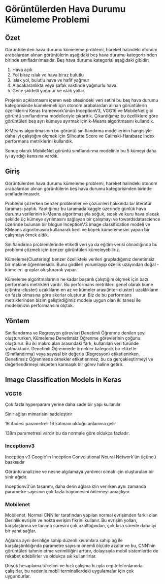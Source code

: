 # Görüntülerden Hava Durumu Kümeleme Problemi
## Özet

Görüntülerden hava durumu kümeleme problemi, hareket halindeki otonom arabalardan alınan görüntülerin aşağıdaki beş hava durumu kategorisinden birinde sınıfladırılmasıdır.
Beş hava durumu kategorisi aşağıdaki gibidir:
1.	Hava açık
2.	Yol biraz ıslak ve hava biraz bulutlu
3.	Islak yol, bulutlu hava ve hafif yağmur
4.	Alacakaranlıkta veya şafak vaktinde yağmurlu hava.
5.	Gece şiddetli yağmur ve ıslak yollar.

Projenin açıklamasını içeren web sitesindeki veri setini bu beş hava durumu kategorisinde kümelemek için otonom arabalardan alınan görüntülerin özelliklerini Keras framework’ünün InceptionV3, VGG16 ve MobileNet gibi görüntü sınıflandırma modelleriyle çıkarttık. Çıkardığımız bu özelliklere göre görüntüleri beş ayrı kümeye ayırmak için k-Means algoritmasını kullandık.

K-Means algoritmasının bu görüntü sınıflandırma modellerinin hangisiyle daha iyi çalıştığını ölçmek için Silhoutte Score ve Calinski-Harabasz Index performans metriklerini kullandık.

Sonuç olarak MobileNet görüntü sınıflandırma modelinin bu 5 kümeyi daha iyi ayırdığı kanısına vardık.
## Giriş
Görüntülerden hava durumu kümeleme problemi, hareket halindeki otonom arabalardan alınan görüntülerin beş hava durumu kategorisinden birinde sınıfladırılmasıdır.

Problemi çözerken benzer problemler ve çözümleri hakkında bir literatür taraması yaptık. Yaptığımız bu taramada kaggle üzerinde günlük hava durumu verilerinin k-Means algoritmasıyla soğuk, sıcak ve kuru hava olacak şekilde üç kümeye ayrılmasını sağlayan bir çalışmayı ve towardsdatascience üzerinde bulunan bir blogun InceptionV3 image classification modeli ve KMeans algoritmasını kullanarak kedi ve köpek kümelemesini yapan bir çalışmayı örnek aldık.

Sınıflandırma problemlerinde etiketli veri ya da eğitim verisi olmadığında bu problemi çözmek için benzer görüntüleri kümeleyebiliriz. 

Kümeleme(Clustering) benzer özellikteki verileri grupladığımız denetimsiz bir makine öğrenmesidir. Bunu girdileri yorumlayıp özellik uzayından doğal -kümeler- gruplar oluşturarak yapar.

Kümeleme algoritmalarının ne kadar başarılı çalıştığını ölçmek için bazı performans metrikleri vardır. Bu performans metrikleri genel olarak küme içi(intra-cluster) uzaklıların en az ve kümeler arası(inter-cluster) uzaklıkların en fazla olmasına göre skorlar oluşturur. Biz de bu performans metriklerinden bizim geliştirdiğimiz modele uygun olan iki tanesi ile modelimizin performansını ölçtük.
## Yöntem
Sınıflandırma ve Regresyon görevleri Denetimli Öğrenme denilen şeyi oluştururken, Kümeleme Denetimsiz Öğrenme görevlerinin çoğunu oluşturur. Bu iki makro alan arasındaki fark, kullanılan veri türünde yatmaktadır. Denetimli Öğrenmede örnekler kategorik bir etiketle (Sınıflandırma) veya sayısal bir değerle (Regresyon) etiketlenirken, Denetimsiz Öğrenmede örnekler etiketlenmez, bu da gerçekleştirmeyi ve değerlendirmeyi nispeten karmaşık bir görev haline getirir. 
## Image Classification Models in Keras

### VGG16
Çok fazla hyperparam yerine daha sade bir yapı kullanılır

Sinir ağları mimarisini sadeleştirir
 
16 ifadesi parametreli 16 katmanı olduğu anlamına gelir
 
138m parametresi vardır bu da normale göre oldukça fazladır.

### Inceptionv3
Inception v3 Google'ın Inception Convolutional Neural Network'ün üçüncü baskısıdır

Görüntü analizine ve nesne algılamaya yardımcı olmak için oluşturulan bir sinir ağıdır.

Inceptionv3'ün tasarımı, daha derin ağlara izin verirken aynı zamanda parametre sayısının çok fazla büyümesini önlemeyi amaçlıyor.

### Mobilenet
Mobilenet, Normal CNN'ler tarafından yapılan normal evrişimden farklı olan Derinlik evrişim ve nokta evrişim fikrini kullanır. Bu evrişim yolları, karşılaştırma ve tanıma süresini çok azalttığından, çok kısa sürede daha iyi bir yanıt sağlar.

Ağlarda aynı derinliğe sahip düzenli kıvrımlara sahip ağ ile karşılaştırıldığında parametre sayısını önemli ölçüde azaltır ve bu, CNN'nin görüntüleri tahmin etme verimliliğini arttırır, dolayısıyla mobil sistemlerde de rekabet edebilirler ve oldukça sık kullanılırlar. 

Düşük hesaplama tüketimi ve hızlı çalışma hızıyla cep telefonlarında çalışırlar, bu nedenle mobil terminallerdeki uygulamalar için çok uygundurlar.
